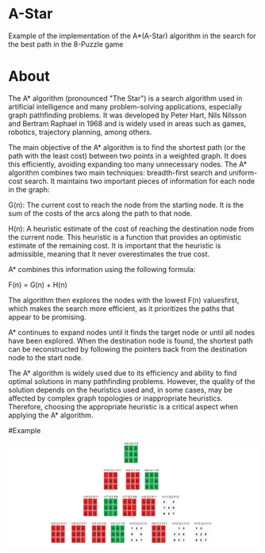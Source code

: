 # A-Star
Example of the implementation of the A*(A-Star) algorithm in the search for the best path in the 8-Puzzle game

# About
The A* algorithm (pronounced "The Star") is a search algorithm used in artificial intelligence and many problem-solving applications, especially graph pathfinding problems. It was developed by Peter Hart, Nils Nilsson and Bertram Raphael in 1968 and is widely used in areas such as games, robotics, trajectory planning, among others.

The main objective of the A* algorithm is to find the shortest path (or the path with the least cost) between two points in a weighted graph. It does this efficiently, avoiding expanding too many unnecessary nodes. The A* algorithm combines two main techniques: breadth-first search and uniform-cost search. It maintains two important pieces of information for each node in the graph:

G(n): The current cost to reach the node from the starting node. It is the sum of the costs of the arcs along the path to that node.

H(n): A heuristic estimate of the cost of reaching the destination node from the current node. This heuristic is a function that provides an optimistic estimate of the remaining cost. It is important that the heuristic is admissible, meaning that it never overestimates the true cost.

A* combines this information using the following formula:

F(n) = G(n) + H(n)

The algorithm then explores the nodes with the lowest F(n) values ​​first, which makes the search more efficient, as it prioritizes the paths that appear to be promising.

A* continues to expand nodes until it finds the target node or until all nodes have been explored. When the destination node is found, the shortest path can be reconstructed by following the pointers back from the destination node to the start node.

The A* algorithm is widely used due to its efficiency and ability to find optimal solutions in many pathfinding problems. However, the quality of the solution depends on the heuristics used and, in some cases, may be affected by complex graph topologies or inappropriate heuristics. Therefore, choosing the appropriate heuristic is a critical aspect when applying the A* algorithm.

#Example

![Nós visitados (vermelho), Melhor escolha (verde)](public/example.png)

